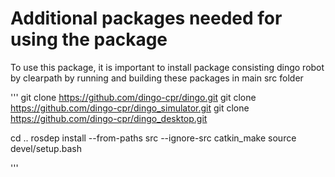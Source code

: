 # Additional packages needed for using the package

To use this package, it is important to install package consisting dingo robot by clearpath by running and building these packages in main src folder

'''
git clone https://github.com/dingo-cpr/dingo.git
git clone https://github.com/dingo-cpr/dingo_simulator.git
git clone https://github.com/dingo-cpr/dingo_desktop.git

cd ..
rosdep install --from-paths src --ignore-src
catkin_make
source devel/setup.bash

'''

